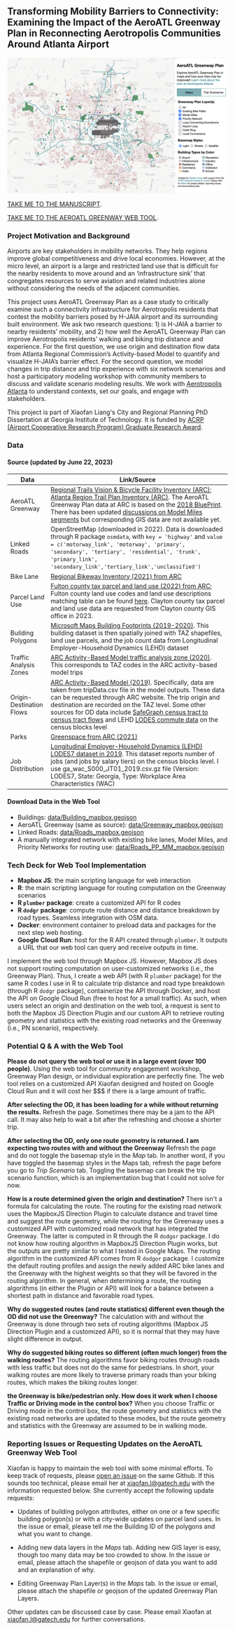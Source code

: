 ## Transforming Mobility Barriers to Connectivity: Examining the Impact of the AeroATL Greenway Plan in Reconnecting Aerotropolis Communities Around Atlanta Airport

![Interactive AeroATL Greenway Web tool](Webtool_Demo.png)

[TAKE ME TO THE MANUSCRIPT](https://github.com/xiaofanliang/AeroATLGreenway/blob/main/Manuscript_XiaofanLiang_06222023.pdf).

[TAKE ME TO THE AEROATL GREENWAY WEB TOOL](https://xiaofanliang.github.io/AeroATLGreenway/).

### Project Motivation and Background 

Airports are key stakeholders in mobility networks. They help regions improve global competitiveness and drive local economies. However, at the micro level, an airport is a large and restricted land use that is difficult for the nearby residents to move around and an ‘infrastructure sink’ that congregates resources to serve aviation and related industries alone without considering the needs of the adjacent communities. 

This project uses AeroATL Greenway Plan as a case study to critically examine such a connectivity infrastructure for Aerotropolis residents that contest the mobility barriers posed by H-JAIA airport and its surrounding built environment. We ask two research questions: 1) is H-JAIA a barrier to nearby residents’ mobility, and 2) how well the AeroATL Greenway Plan can improve Aerotropolis residents’ walking and biking trip distance and experience. For the first question, we use origin and destination flow data from Atlanta Regional Commission’s Activity-based Model to quantify and visualize H-JAIA’s barrier effect. For the second question, we model changes in trip distance and trip experience with six network scenarios and host a participatory modeling workshop with community members to discuss and validate scenario modeling results. We work with [Aerotropolis Atlanta](https://aeroatl.org/special-projects/aeroatl-greenway-model-mile/) to understand contexts, set our goals, and engage with stakeholders. 

This project is part of Xiaofan Liang's City and Regional Planning PhD Dissertation at Georgia Institute of Technology. It is funded by [ACRP (Airport Cooperative Research Program) Graduate Research Award](https://www.trb.org/ACRP/GraduateResearchAwards.aspx). 

### Data

#### Source (updated by June 22, 2023)
| Data          | Link/Source |
| ------------- | ------------- |
| AeroATL Greenway | [Regional Trails Vision & Bicycle Facility Inventory (ARC)](https://garc.maps.arcgis.com/apps/webappviewer/index.html?id=eb154059fd3943e781539d97292225fa); [Atlanta Region Trail Plan Inventory (ARC)](https://opendata.atlantaregional.com/datasets/GARC::atlanta-region-trail-plan-inventory/explore?location=33.628607%2C-84.389893%2C12.92). The AeroATL Greenway Plan data at ARC is based on the [2018 BluePrint](https://aeroatl.org/wp-content/uploads/2020/04/AeroATL-Greenway_Report-7-4-2018-reduced.pdf). There has been updated [discussions on Model Miles segments](https://aacids.com/wp-content/uploads/2019/07/Appendix-C-Project-Descriptions-and-Context.pdf) but corresponding GIS data are not available yet.|
| Linked Roads | OpenStreetMap (downloaded in 2022). Data is downloaded through R package `osmdata`, with `key = 'highway'` and `value = c('motorway_link', 'motorway', 'primary', 'secondary', 'tertiary', 'residential', 'trunk', 'primary_link', 'secondary_link','tertiary_link','unclassified')` |
| Bike Lane | [Regional Bikeway Inventory (2021) from ARC](https://opendata.atlantaregional.com/datasets/02f4effc3fa949078a2a42f72cb4dc70/explore) |
| Parcel Land Use | [Fulton county tax parcel and land use (2022) from ARC](https://arc-garc.opendata.arcgis.com/datasets/fulcogis::tax-parcels-2022/explore?location=33.843413%2C-84.476950%2C10.90); Fulton county land use codes and land use descriptions matching table can be found [here](https://fultonassessor.org/wp-content/uploads/sites/16/2019/02/Land-Use-Codes-2019.pdf). Clayton county tax parcel and land use data are requested from Clayton county GIS office in 2023. |
| Building Polygons | [Microsoft Maps Building Footprints (2019-2020)](https://github.com/microsoft/USBuildingFootprints). This building dataset is then spatially joined with TAZ shapefiles, land use parcels, and the job count data from Longitudinal Employer-Household Dynamics (LEHD) dataset|
| Traffic Analysis Zones | [ARC Activity-Based Model traffic analysis zone (2020)](https://gisdata.fultoncountyga.gov/datasets/GARC::arc-model-transportation-analysis-zones-2020/explore). This corresponds to TAZ codes in the ARC activity-based model trips |
| Origin-Destination Flows | [ARC Activity-Based Model (2019)](https://atlantaregional.org/transportation-mobility/modeling/modeling/). Specifically, data are taken from tripData.csv file in the model outputs. These data can be requested through ARC website. The trip origin and destination are recorded on the TAZ level. Some other sources for OD data include [SafeGraph census tract to census tract flows](https://github.com/GeoDS/COVID19USFlows) and LEHD [LODES commute data](https://lehd.ces.census.gov/data/#lodes) on the census blocks level|
| Parks | [Greenspace from ARC (2021)](https://opendata.atlantaregional.com/datasets/GARC::greenspace/about) |
| Job Distribution | [Longitudinal Employer-Household Dynamics (LEHD) LODES7 dataset in 2019](https://lehd.ces.census.gov/data/#lodes). This dataset reports number of jobs (and jobs by salary tiers) on the census blocks level. I use ga_wac_S000_JT01_2019.csv.gz file (Version: LODES7, State: Georgia, Type: Workplace Area Characteristics (WAC)|

#### Download Data in the Web Tool
* Buildings: [data/Building_mapbox.geojson](https://github.com/xiaofanliang/AeroATLGreenway/tree/main/data)
* AeroATL Greenway (same as source): [data/Greenway_mapbox.geojson](https://github.com/xiaofanliang/AeroATLGreenway/tree/main/data)
* Linked Roads: [data/Roads_mapbox.geojson](https://github.com/xiaofanliang/AeroATLGreenway/tree/main/data)
* A manually integrated network with existing bike lanes, Model Miles, and Priority Networks for routing use: [data/Roads_PP_MM_mapbox.geojson](https://github.com/xiaofanliang/AeroATLGreenway/tree/main/data)

### Tech Deck for Web Tool Implementation
* **Mapbox JS**: the main scripting language for web interaction 
* **R**: the main scripting language for routing computation on the Greenway scenarios
* **R `plumber` package**: create a customized API for R codes 
* **R `dodgr` package**: compute route distance and distance breakdown by road types. Seamless integration with OSM data.  
* **Docker**: environment container to preload data and packages for the next step web hosting. 
* **Google Cloud Run**: host for the R API created through `plumber`. It outputs a URL that our web tool can query and receive outputs in time. 

I implement the web tool through Mapbox JS. However, Mapbox JS does not support routing computation on user-customized networks (i.e., the Greenway Plan). Thus, I create a web API (with R `plumber` package) for the same R codes I use in R to calculate trip distance and road type breakdown (through R `dodgr` package), containerize the API through Docker, and host the API on Google Cloud Run (free to host for a small traffic). As such, when users select an origin and destination on the web tool, a request is sent to both the Mapbox JS Direction Plugin and our custom API to retrieve routing geometry and statistics with the existing road networks and the Greenway (i.e., PN scenario), respectively.  

### Potential Q & A with the Web Tool

**Please do not query the web tool or use it in a large event (over 100 people)**. Using the web tool for community engagement workshop, Greenway Plan design, or individual exploration are perfectly fine. The web tool relies on a customized API Xiaofan designed and hosted on Google Cloud Run and it will cost her $$$ if there is a large amount of traffic. 

**After selecting the OD, it has been loading for a while without returning the results.** Refresh the page. Sometimes there may be a jam to the API call. It may also help to wait a bit after the refreshing and choose a shorter trip. 

**After selecting the OD, only one route geometry is returned. I am expecting two routes with and without the Greenway** Refresh the page and do not toggle the basemap style in the *Map* tab. In another word, if you have toggled the basemap styles in the Maps tab, refresh the page before you go to *Trip Scenario* tab. Toggling the basemap can break the trip scenario function, which is an implementation bug that I could not solve for now. 

**How is a route determined given the origin and destination?** There isn't a formula for calculating the route. The routing for the existing road network uses the MapboxJS Direction Plugin to calculate distance and travel time and suggest the route geometry, while the routing for the Greenway uses a customized API with customized road network that has integrated the Greenway. The latter is computed in R through the R `dodgor` package. I do not know how routing algorithm in MapboxJS Direction Plugin works, but the outputs are pretty similar to what I tested in Google Maps. The routing algorithm in the customized API comes from R `dodgor` package. I customize the default routing profiles and assign the newly added ARC bike lanes and the Greenway with the highest weights so that they will be favored in the routing algorithm. In general, when determining a route, the routing algorithms (in either the Plugin or API) will look for a balance between a shortest path in distance and favorable road types. 

**Why do suggested routes (and route statistics) different even though the OD did not use the Greenway?** The calculation with and without the Greenway is done through two sets of routing algorithms (Mapbox JS Direction Plugin and a customized API), so it is normal that they may have slight difference in output. 

**Why do suggested biking routes so different (often much longer) from the walking routes?** The routing algorithms favor biking routes through roads with less traffic but does not do the same for pedestrians. In short, your walking routes are more likely to traverse primary roads than your biking routes, which makes the biking routes longer.  

**the Greenway is bike/pedestrian only. How does it work when I choose Traffic or Driving mode in the control box?** When you choose Traffic or Driving mode in the control box, the route geometry and statistics with the existing road networks are updated to these modes, but the route geometry and statistics with the Greenway are assumed to be in walking mode.

### Reporting Issues or Requesting Updates on the AeroATL Greenway Web Tool
Xiaofan is happy to maintain the web tool with some minimal efforts. To keep track of requests, please [open an issue](https://github.com/xiaofanliang/AeroATLGreenway/issues) on the same Github. If this sounds too technical, please email her at xiaofan.l@gatech.edu with the information requested below. She currently accept the following update requests: 
 
* Updates of building polygon attributes, either on one or a few specific building polygon(s) or with a city-wide updates on parcel land uses. In the issue or email, please tell me the Building ID of the polygons and what you want to change.   

* Adding new data layers in the *Maps* tab. Adding new GIS layer is easy, though too many data may be too crowded to show. In the issue or email, please attach the shapefile or geojson of data you want to add and an explanation of why. 

* Editing Greenway Plan Layer(s) in the *Maps* tab. In the issue or email, please attach the shapefile or geojson of the updated Greenway Plan Layers. 

Other updates can be discussed case by case. Please email Xiaofan at xiaofan.l@gatech.edu for further conversations. 